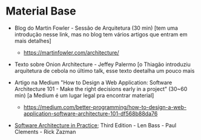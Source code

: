 # Material Base

* Blog do Martin Fowler - Sessão de Arquitetura (30 min) [tem uma introdução nesse link, mas no blog tem vários artigos que entram em mais detalhes]
  * https://martinfowler.com/architecture/

* Texto sobre Onion Architecture - Jeffey Palermo [o Thiagão introduziu arquitetura de cebola no último talk, esse texto deetalha um pouco mais

* Artigo na Medium "How to Design a Web Application: Software Architecture 101 - Make the right decisions early in a project" (30~60 min) [a Medium é um lugar legal pra encontrar material]
  * https://medium.com/better-programming/how-to-design-a-web-application-software-architecture-101-df568b88da76

* [Software Architecture in Practice](./software-architecture-in-practice-3rd.pdf); Third Edition - Len Bass - Paul Clements - Rick Zazman